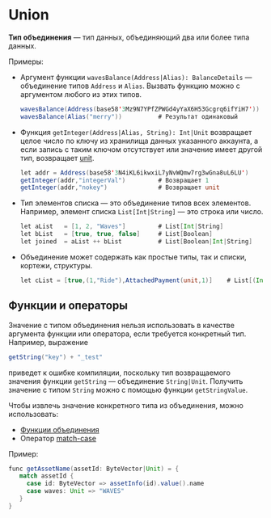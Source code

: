 # Union

**Тип объединения** — тип данных, объединяющий два или более типа данных.

Примеры: 

* Аргумент функции `wavesBalance(Address|Alias): BalanceDetails` — объединение типов `Address` и `Alias`. Вызвать функцию можно с аргументом любого из этих типов.

   ```scala
   wavesBalance(Address(base58'3Mz9N7YPfZPWGd4yYaX6H53Gcgrq6ifYiH7'))
   wavesBalance(Alias("merry"))          # Результат одинаковый
   ```

* Функция `getInteger(Address|Alias, String): Int|Unit` возвращает целое число по ключу из хранилища данных указанного аккаунта, а если запись с таким ключом отсутствует или значение имеет другой тип, возвращает [unit](/ru/ride/data-types/unit).

   ```scala
   let addr = Address(base58'3N4iKL6ikwxiL7yNvWQmw7rg3wGna8uL6LU')
   getInteger(addr,"integerVal")         # Возвращает 1
   getInteger(addr,"nokey")              # Возвращает unit
   ```

* Тип элементов списка — это объединение типов всех элементов. Например, элемент списка `List[Int|String]` — это строка или число.

   ```scala
   let aList   = [1, 2, "Waves"]         # List[Int|String]
   let bList   = [true, true, false]     # List[Boolean]
   let joined  = aList ++ bList          # List[Boolean|Int|String]
   ```

* Объединение может содержать как простые типы, так и списки, кортежи, структуры.

   ```scala
   let cList = [true,(1,"Ride"),AttachedPayment(unit,1)]    # List[(Int, String)|AttachedPayment|Boolean]
   ```

## Функции и операторы

Значение с типом объединения нельзя использовать в качестве аргумента функции или оператора, если требуется конкретный тип. Например, выражение 

```scala
getString("key") + "_test"
```

приведет к ошибке компиляции, поскольку тип возвращаемого значения функции `getString` — объединение `String|Unit`. Получить значение с типом `String` можно с помощью функции `getStringValue`.

Чтобы извлечь значение конкретного типа из объединения, можно использовать:

* [Функции объединения](/ru/ride/functions/built-in-functions/list-functions)
* Оператор [match-case](/ru/ride/operators/match-case)

Пример:

```scala
func getAssetName(assetId: ByteVector|Unit) = {
   match assetId {
     case id: ByteVector => assetInfo(id).value().name
     case waves: Unit => "WAVES"
   }
}
```

